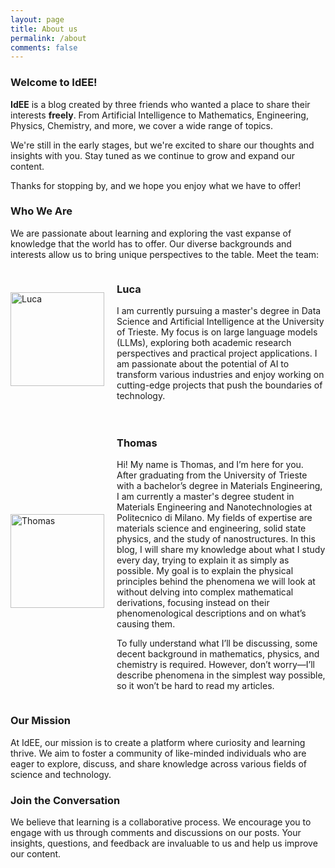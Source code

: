 ```yaml
---
layout: page
title: About us
permalink: /about
comments: false
---
```


### Welcome to IdEE!

**IdEE** is a blog created by three friends who wanted a place to share their interests **freely**. From Artificial Intelligence to Mathematics, Engineering, Physics, Chemistry, and more, we cover a wide range of topics.

We're still in the early stages, but we're excited to share our thoughts and insights with you. Stay tuned as we continue to grow and expand our content.

Thanks for stopping by, and we hope you enjoy what we have to offer!    

### Who We Are

We are passionate about learning and exploring the vast expanse of knowledge that the world has to offer. Our diverse backgrounds and interests allow us to bring unique perspectives to the table. Meet the team:

<div style="display: flex; align-items: center; margin-bottom: 20px;">
  <img src="/path/to/luca-photo.jpg" alt="Luca" style="width: 150px; height: auto; margin-right: 20px;">
  <div>
    <h3>Luca</h3>
    <p>I am currently pursuing a master's degree in Data Science and Artificial Intelligence at the University of Trieste. My focus is on large language models (LLMs), exploring both academic research perspectives and practical project applications. I am passionate about the potential of AI to transform various industries and enjoy working on cutting-edge projects that push the boundaries of technology.</p>
  </div>
</div>

<div style="display: flex; align-items: center; margin-bottom: 20px;">
  <img src="/path/to/thomas-photo.jpg" alt="Thomas" style="width: 150px; height: auto; margin-right: 20px;">
  <div>
    <h3>Thomas</h3>
    <p>Hi! My name is Thomas, and I’m here for you. After graduating from the University of Trieste with a bachelor’s degree in Materials Engineering, I am currently a master's degree student in Materials Engineering and Nanotechnologies at Politecnico di Milano. My fields of expertise are materials science and engineering, solid state physics, and the study of nanostructures. In this blog, I will share my knowledge about what I study every day, trying to explain it as simply as possible. My goal is to explain the physical principles behind the phenomena we will look at without delving into complex mathematical derivations, focusing instead on their phenomenological descriptions and on what’s causing them.</p>
    <p>To fully understand what I’ll be discussing, some decent background in mathematics, physics, and chemistry is required. However, don’t worry—I’ll describe phenomena in the simplest way possible, so it won’t be hard to read my articles.</p>
  </div>
</div>

### Our Mission

At IdEE, our mission is to create a platform where curiosity and learning thrive. We aim to foster a community of like-minded individuals who are eager to explore, discuss, and share knowledge across various fields of science and technology.

### Join the Conversation

We believe that learning is a collaborative process. We encourage you to engage with us through comments and discussions on our posts. Your insights, questions, and feedback are invaluable to us and help us improve our content.




